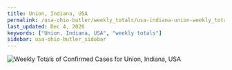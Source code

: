 ```yaml
---
title: Union, Indiana, USA
permalink: /usa-ohio-butler/weekly_totals/usa-indiana-union-weekly_totals.html
last_updated: Dec 4, 2020
keywords: ["Union, Indiana, USA", "weekly totals"]
sidebar: usa-ohio-butler_sidebar
---
```


![Weekly Totals of Confirmed Cases for Union, Indiana, USA](/covid_tracker/images/graphs/usa-indiana-union-weekly_totals_graph.png)
